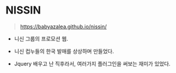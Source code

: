 # NISSIN

> <https://babyazalea.github.io/nissin/>

* 니신 그룹의 프로모션 웹.

* 니신 컵누들의 한국 발매를 상상하며 만들었다.

* Jquery 배우고 난 직후라서, 여러가지 플러그인을 써보는 재미가 있었다.
